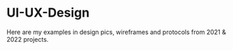 # UI-UX-Design  

Here are my examples in design pics, wireframes and protocols from 2021 & 2022 projects.
